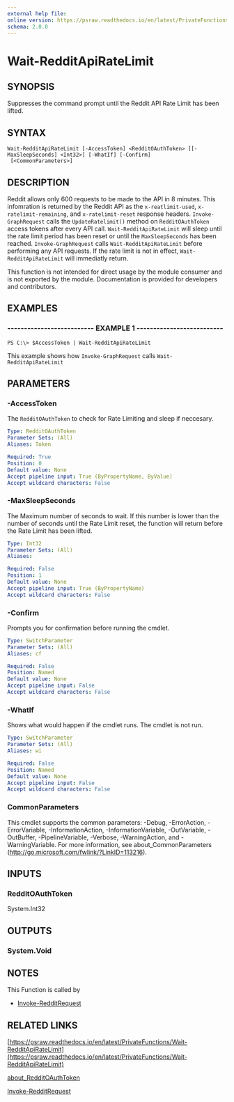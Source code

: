```yaml
---
external help file: 
online version: https://psraw.readthedocs.io/en/latest/PrivateFunctions/Wait-RedditApiRateLimit
schema: 2.0.0
---
```


# Wait-RedditApiRateLimit

## SYNOPSIS
Suppresses the command prompt until the Reddit API Rate Limit has been lifted.

## SYNTAX

```
Wait-RedditApiRateLimit [-AccessToken] <RedditOAuthToken> [[-MaxSleepSeconds] <Int32>] [-WhatIf] [-Confirm]
 [<CommonParameters>]
```

## DESCRIPTION
Reddit allows only 600 requests to be made to the API in 8 minutes. This infomration is returned by the Reddit API as the `x-reatlimit-used`, `x-ratelimit-remaining`, and `x-ratelimit-reset` response headers. `Invoke-GraphRequest` calls the `UpdateRatelimit()` method on `RedditOAuthToken` access tokens after every API call. `Wait-RedditApiRateLimit` will sleep until the rate limit period has been reset or until the `MaxSleepSeconds` has been reached. `Invoke-GraphRequest` calls `Wait-RedditApiRateLimit` before performing any API requests. If the rate limit is not in effect, `Wait-RedditApiRateLimit` will immediatly return.

This function is not intended for direct usage by the module consumer and is not exported by the module. Documentation is provided for developers and contributors.

## EXAMPLES

### -------------------------- EXAMPLE 1 --------------------------
```
PS C:\> $AccessToken | Wait-RedditApiRateLimit
```

This example shows how `Invoke-GraphRequest` calls `Wait-RedditApiRateLimit`

## PARAMETERS

### -AccessToken
The `RedditOAuthToken` to check for Rate Limiting and sleep if neccesary.

```yaml
Type: RedditOAuthToken
Parameter Sets: (All)
Aliases: Token

Required: True
Position: 0
Default value: None
Accept pipeline input: True (ByPropertyName, ByValue)
Accept wildcard characters: False
```

### -MaxSleepSeconds
The Maximum number of seconds to wait. If this number is lower than the number of seconds until the Rate Limit reset, the function will return before the Rate Limit has been lifted.

```yaml
Type: Int32
Parameter Sets: (All)
Aliases: 

Required: False
Position: 1
Default value: None
Accept pipeline input: True (ByPropertyName)
Accept wildcard characters: False
```

### -Confirm
Prompts you for confirmation before running the cmdlet.

```yaml
Type: SwitchParameter
Parameter Sets: (All)
Aliases: cf

Required: False
Position: Named
Default value: None
Accept pipeline input: False
Accept wildcard characters: False
```

### -WhatIf
Shows what would happen if the cmdlet runs.
The cmdlet is not run.

```yaml
Type: SwitchParameter
Parameter Sets: (All)
Aliases: wi

Required: False
Position: Named
Default value: None
Accept pipeline input: False
Accept wildcard characters: False
```

### CommonParameters
This cmdlet supports the common parameters: -Debug, -ErrorAction, -ErrorVariable, -InformationAction, -InformationVariable, -OutVariable, -OutBuffer, -PipelineVariable, -Verbose, -WarningAction, and -WarningVariable. For more information, see about_CommonParameters (http://go.microsoft.com/fwlink/?LinkID=113216).

## INPUTS

### RedditOAuthToken
System.Int32

## OUTPUTS

### System.Void

## NOTES
This Function is called by 

* [Invoke-RedditRequest](https://psraw.readthedocs.io/en/latest/Module/Invoke-RedditRequest)

## RELATED LINKS

[https://psraw.readthedocs.io/en/latest/PrivateFunctions/Wait-RedditApiRateLimit](https://psraw.readthedocs.io/en/latest/PrivateFunctions/Wait-RedditApiRateLimit)

[about_RedditOAuthToken](https://psraw.readthedocs.io/en/latest/Module/about_RedditOAuthToken)

[Invoke-RedditRequest](https://psraw.readthedocs.io/en/latest/Module/Invoke-RedditRequest)